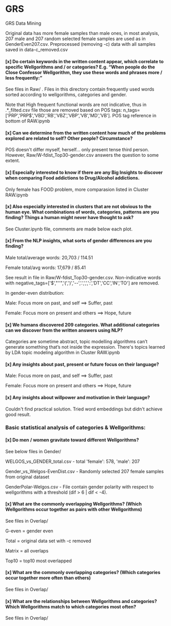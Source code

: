 # GRS
GRS Data Mining

Original data has more female samples than male ones, in most analysis, 207 male and 207 random selected female samples are used as in GenderEven207.csv. Preprocessed (removing -c) data with all samples saved in data-c_removed.csv

#### [x] Do certain keywords in the written content appear, which correlate to specific Wellgorithms and / or categories? E.g. “When people do the Close Confessor Wellgorithm, they use these words and phrases more / less frequently:”

See files in Raw/ . Files in this directory contain frequently used words sorted according to wellgorithms, categories and gender.

Note that High frequent functional words are not indicative, thus in .*_filted.csv file those are removed based on POS tags: n_tags=['PRP','PRP$','VBD','RB','VBZ','VBP','VB','MD',’VB']. POS tag reference in bottom of RAW.ipynb

#### [x] Can we determine from the written content how much of the problems explored are related to self? Other people? Circumstance?
POS doesn't differ myself, herself... only present tense third person. However, Raw/W-fdist_Top30-gender.csv answers the question to some extent.

#### [x] Especially interested to know if there are any Big Insights to discover when comparing Food addictions to Drug/Alcohol addictions.

Only female has FOOD problem, more comparasion listed in Cluster RAW.ipynb

#### [x] Also especially interested in clusters that are not obvious to the human eye. What combinations of words, categories, patterns are you finding? Things a human might never have thought to ask?

See Cluster.ipynb file, comments are made below each plot.

#### [x] From the NLP insights, what sorts of gender differences are you finding?
     
Male total/average words: 20,703 / 114.51

Female total/avg words:  17,679 / 85.41

See result in file in Raw/W-fdist_Top30-gender.csv. Non-indicative words with negative_tags=['$',"''",'(',')','--','.',',',':','DT','CC','IN','TO'] are removed.

In gender-even distribution:

Male: Focus more on past, and self ==> Suffer, past

Female: Focus more on present and others ==> Hope, future
    
#### [x] We humans discovered 209 categories. What additional categories can we discover from the written answers using NLP?  

Categories are sometime abstract, topic modelling algorithms can’t generate something that’s not inside the expression. There's topics learned by LDA topic modeling algorithm in Cluster RAW.ipynb

#### [x] Any insights about past, present or future focus on their language?

Male: Focus more on past, and self ==> Suffer, past

Female: Focus more on present and others ==> Hope, future


#### [x] Any insights about willpower and motivation in their language?

Couldn't find practical solution. Tried word embeddings but didn't achieve good result.

### Basic statistical analysis of categories & Wellgorithms:

#### [x] Do men / women gravitate toward different Wellgorithms?
  
See below files in Gender/

WELGOS_vs_GENDER_total.csv - total 'female': 578, 'male': 207

Gender_vs_Welgos-EvenDist.csv - Randomly selected 207 female samples from original dataset

GenderPolar-Welgos.csv - File contain gender polarity with respect to wellgorithms with a threshold (dif > 6 | dif < -4).

#### [x] What are the commonly overlapping Wellgorithms? (Which Wellgorithms occur together as pairs with other Wellgorithms)
See files in Overlap/

G-even = gender even

Total = original data set with -c removed

Matrix = all overlaps

Top10 = top10 most overlapped 

#### [x] What are the commonly overlapping categories? (Which categories occur together more often than others)

See files in Overlap/

#### [x] What are the relationships between Wellgorithms and categories? Which Wellgorithms match to which categories most often?

See files in Overlap/

